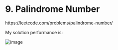 # 9. Palindrome Number

https://leetcode.com/problems/palindrome-number/

My solution performance is:

![image](https://github.com/daryoosh-hoora/leetcode.com/assets/106872770/fae1622a-a6f2-4fc1-b00f-22b499b9fbb1)
